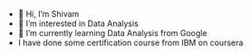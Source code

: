 - 👋 Hi, I’m Shivam 
- 👀 I’m interested in Data Analysis
- 🌱 I’m currently learning Data Analysis from Google
- I have done some certification course from IBM on coursera

<!---
Shivam1656/Shivam1656 is a ✨ special ✨ repository because its `README.md` (this file) appears on your GitHub profile.
You can click the Preview link to take a look at your changes.
--->
